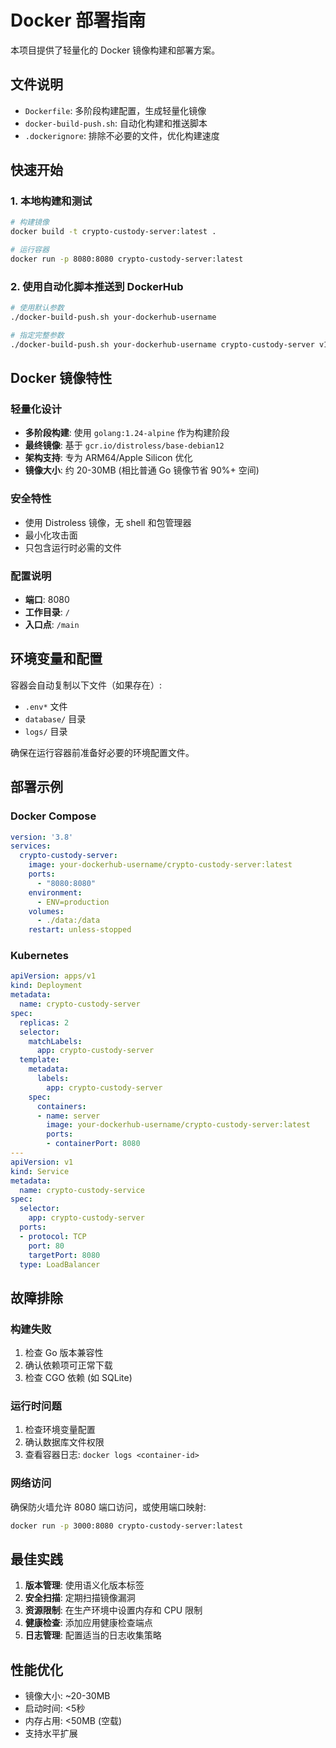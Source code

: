 # Docker 部署指南

本项目提供了轻量化的 Docker 镜像构建和部署方案。

## 文件说明

- `Dockerfile`: 多阶段构建配置，生成轻量化镜像
- `docker-build-push.sh`: 自动化构建和推送脚本
- `.dockerignore`: 排除不必要的文件，优化构建速度

## 快速开始

### 1. 本地构建和测试

```bash
# 构建镜像
docker build -t crypto-custody-server:latest .

# 运行容器
docker run -p 8080:8080 crypto-custody-server:latest
```

### 2. 使用自动化脚本推送到 DockerHub

```bash
# 使用默认参数
./docker-build-push.sh your-dockerhub-username

# 指定完整参数
./docker-build-push.sh your-dockerhub-username crypto-custody-server v1.0.0
```

## Docker 镜像特性

### 轻量化设计
- **多阶段构建**: 使用 `golang:1.24-alpine` 作为构建阶段
- **最终镜像**: 基于 `gcr.io/distroless/base-debian12`
- **架构支持**: 专为 ARM64/Apple Silicon 优化
- **镜像大小**: 约 20-30MB (相比普通 Go 镜像节省 90%+ 空间)

### 安全特性
- 使用 Distroless 镜像，无 shell 和包管理器
- 最小化攻击面
- 只包含运行时必需的文件

### 配置说明
- **端口**: 8080
- **工作目录**: `/`
- **入口点**: `/main`

## 环境变量和配置

容器会自动复制以下文件（如果存在）:
- `.env*` 文件
- `database/` 目录
- `logs/` 目录

确保在运行容器前准备好必要的环境配置文件。

## 部署示例

### Docker Compose
```yaml
version: '3.8'
services:
  crypto-custody-server:
    image: your-dockerhub-username/crypto-custody-server:latest
    ports:
      - "8080:8080"
    environment:
      - ENV=production
    volumes:
      - ./data:/data
    restart: unless-stopped
```

### Kubernetes
```yaml
apiVersion: apps/v1
kind: Deployment
metadata:
  name: crypto-custody-server
spec:
  replicas: 2
  selector:
    matchLabels:
      app: crypto-custody-server
  template:
    metadata:
      labels:
        app: crypto-custody-server
    spec:
      containers:
      - name: server
        image: your-dockerhub-username/crypto-custody-server:latest
        ports:
        - containerPort: 8080
---
apiVersion: v1
kind: Service
metadata:
  name: crypto-custody-service
spec:
  selector:
    app: crypto-custody-server
  ports:
  - protocol: TCP
    port: 80
    targetPort: 8080
  type: LoadBalancer
```

## 故障排除

### 构建失败
1. 检查 Go 版本兼容性
2. 确认依赖项可正常下载
3. 检查 CGO 依赖 (如 SQLite)

### 运行时问题
1. 检查环境变量配置
2. 确认数据库文件权限
3. 查看容器日志: `docker logs <container-id>`

### 网络访问
确保防火墙允许 8080 端口访问，或使用端口映射:
```bash
docker run -p 3000:8080 crypto-custody-server:latest
```

## 最佳实践

1. **版本管理**: 使用语义化版本标签
2. **安全扫描**: 定期扫描镜像漏洞
3. **资源限制**: 在生产环境中设置内存和 CPU 限制
4. **健康检查**: 添加应用健康检查端点
5. **日志管理**: 配置适当的日志收集策略

## 性能优化

- 镜像大小: ~20-30MB
- 启动时间: <5秒
- 内存占用: <50MB (空载)
- 支持水平扩展

